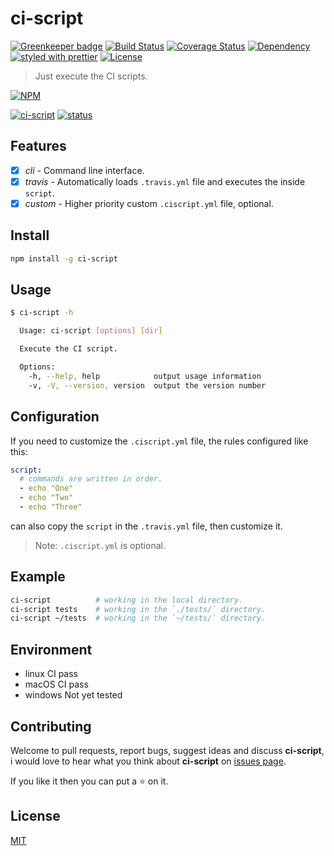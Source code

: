 # ci-script

[![Greenkeeper badge](https://badges.greenkeeper.io/WindomZ/ci-script.svg)](https://greenkeeper.io/)
[![Build Status](https://travis-ci.org/WindomZ/ci-script.svg?branch=master)](https://travis-ci.org/WindomZ/ci-script)
[![Coverage Status](https://coveralls.io/repos/github/WindomZ/ci-script/badge.svg?branch=master)](https://coveralls.io/github/WindomZ/ci-script?branch=master)
[![Dependency](https://david-dm.org/WindomZ/ci-script.svg)](https://david-dm.org/WindomZ/ci-script)
[![styled with prettier](https://img.shields.io/badge/styled_with-prettier-ff69b4.svg)](https://github.com/prettier/prettier)
[![License](https://img.shields.io/badge/license-MIT-green.svg)](https://opensource.org/licenses/MIT)

> Just execute the CI scripts.

[![NPM](https://nodei.co/npm/ci-script.png)](https://nodei.co/npm/ci-script/)

[![ci-script](https://img.shields.io/npm/v/ci-script.svg)](https://www.npmjs.com/package/ci-script)
[![status](https://img.shields.io/badge/status-stable-green.svg)](https://www.npmjs.com/package/ci-script)

## Features

- [x] _cli_ - Command line interface.
- [x] _travis_ - Automatically loads `.travis.yml` file and executes the inside `script`.
- [x] _custom_ - Higher priority custom `.ciscript.yml` file, optional.

## Install

```bash
npm install -g ci-script
```

## Usage

```bash
$ ci-script -h

  Usage: ci-script [options] [dir]

  Execute the CI script.

  Options:
    -h, --help, help            output usage information
    -v, -V, --version, version  output the version number
```

## Configuration

If you need to customize the `.ciscript.yml` file, the rules configured like this: 
```yaml
script:
  # commands are written in order.
  - echo "One"
  - echo "Two"
  - echo "Three"
```

can also copy the `script` in the `.travis.yml` file, then customize it.

> Note: `.ciscript.yml` is optional.

## Example

```bash
ci-script          # working in the local directory.
ci-script tests    # working in the `./tests/` directory.
ci-script ~/tests  # working in the `~/tests/` directory.
```

## Environment

- linux CI pass
- macOS CI pass
- windows Not yet tested

## Contributing

Welcome to pull requests, report bugs, suggest ideas and discuss **ci-script**, 
i would love to hear what you think about **ci-script** on [issues page](https://github.com/WindomZ/ci-script/issues).

If you like it then you can put a :star: on it.

## License

[MIT](https://github.com/WindomZ/ci-script/blob/master/LICENSE)
